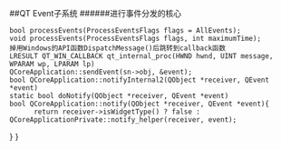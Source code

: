 ##QT Event子系统
######进行事件分发的核心

    bool processEvents(ProcessEventsFlags flags = AllEvents);
    void processEvents(ProcessEventsFlags flags, int maximumTime);
    掉用Windows的API函数DispatchMessage()后跳转到callback函数
    LRESULT QT_WIN_CALLBACK qt_internal_proc(HWND hwnd, UINT message, WPARAM wp, LPARAM lp)
    QCoreApplication::sendEvent(sn->obj, &event);
    bool QCoreApplication::notifyInternal2(QObject *receiver, QEvent *event)
    static bool doNotify(QObject *receiver, QEvent *event)
    bool QCoreApplication::notify(QObject *receiver, QEvent *event){
          return receiver->isWidgetType() ? false : QCoreApplicationPrivate::notify_helper(receiver, event);
}
    }